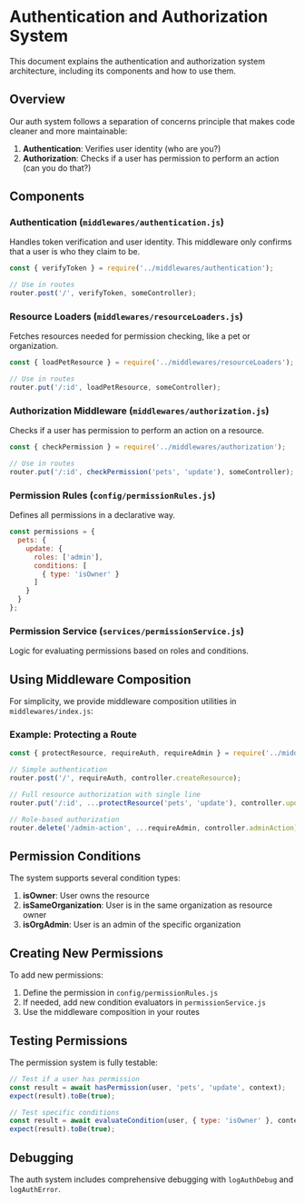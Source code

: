 # Authentication and Authorization System

This document explains the authentication and authorization system architecture, including its components and how to use them.

## Overview

Our auth system follows a separation of concerns principle that makes code cleaner and more maintainable:

1. **Authentication**: Verifies user identity (who are you?)
2. **Authorization**: Checks if a user has permission to perform an action (can you do that?)

## Components

### Authentication (`middlewares/authentication.js`)

Handles token verification and user identity. This middleware only confirms that a user is who they claim to be.

```javascript
const { verifyToken } = require('../middlewares/authentication');

// Use in routes
router.post('/', verifyToken, someController);
```

### Resource Loaders (`middlewares/resourceLoaders.js`)

Fetches resources needed for permission checking, like a pet or organization.

```javascript
const { loadPetResource } = require('../middlewares/resourceLoaders');

// Use in routes
router.put('/:id', loadPetResource, someController);
```

### Authorization Middleware (`middlewares/authorization.js`)

Checks if a user has permission to perform an action on a resource.

```javascript
const { checkPermission } = require('../middlewares/authorization');

// Use in routes
router.put('/:id', checkPermission('pets', 'update'), someController);
```

### Permission Rules (`config/permissionRules.js`)

Defines all permissions in a declarative way.

```javascript
const permissions = {
  pets: {
    update: {
      roles: ['admin'],
      conditions: [
        { type: 'isOwner' }
      ]
    }
  }
};
```

### Permission Service (`services/permissionService.js`)

Logic for evaluating permissions based on roles and conditions.

## Using Middleware Composition

For simplicity, we provide middleware composition utilities in `middlewares/index.js`:

### Example: Protecting a Route

```javascript
const { protectResource, requireAuth, requireAdmin } = require('../middlewares');

// Simple authentication
router.post('/', requireAuth, controller.createResource);

// Full resource authorization with single line
router.put('/:id', ...protectResource('pets', 'update'), controller.updatePet);

// Role-based authorization
router.delete('/admin-action', ...requireAdmin, controller.adminAction);
```

## Permission Conditions

The system supports several condition types:

1. **isOwner**: User owns the resource
2. **isSameOrganization**: User is in the same organization as resource owner
3. **isOrgAdmin**: User is an admin of the specific organization

## Creating New Permissions

To add new permissions:

1. Define the permission in `config/permissionRules.js`
2. If needed, add new condition evaluators in `permissionService.js`
3. Use the middleware composition in your routes

## Testing Permissions

The permission system is fully testable:

```javascript
// Test if a user has permission
const result = await hasPermission(user, 'pets', 'update', context);
expect(result).toBe(true);

// Test specific conditions
const result = await evaluateCondition(user, { type: 'isOwner' }, context);
expect(result).toBe(true);
```

## Debugging

The auth system includes comprehensive debugging with `logAuthDebug` and `logAuthError`. 